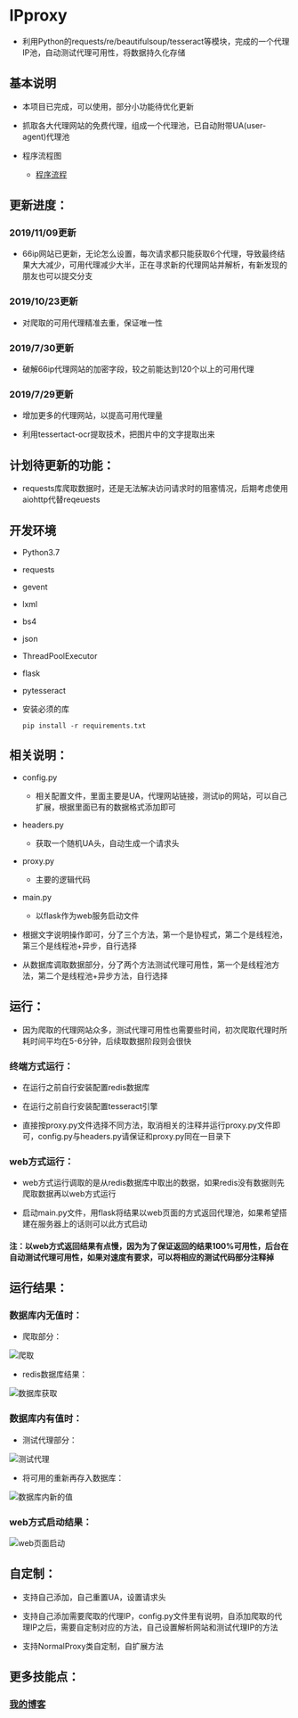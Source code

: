 # IPproxy

* 利用Python的requests/re/beautifulsoup/tesseract等模块，完成的一个代理IP池，自动测试代理可用性，将数据持久化存储


## 基本说明

* 本项目已完成，可以使用，部分小功能待优化更新

* 抓取各大代理网站的免费代理，组成一个代理池，已自动附带UA(user-agent)代理池

* 程序流程图
	+ [程序流程](http://naotu.baidu.com/file/b754a429094727b85240df587d005a3c?token=fd57d469e8309269)

## 更新进度：

### 2019/11/09更新

* 66ip网站已更新，无论怎么设置，每次请求都只能获取6个代理，导致最终结果大大减少，可用代理减少大半，正在寻求新的代理网站并解析，有新发现的朋友也可以提交分支

### 2019/10/23更新

* 对爬取的可用代理精准去重，保证唯一性

### 2019/7/30更新

* 破解66ip代理网站的加密字段，较之前能达到120个以上的可用代理


### 2019/7/29更新

* 增加更多的代理网站，以提高可用代理量

* 利用tessertact-ocr提取技术，把图片中的文字提取出来

## 计划待更新的功能：


* requests库爬取数据时，还是无法解决访问请求时的阻塞情况，后期考虑使用aiohttp代替reqeuests



## 开发环境

* Python3.7
* requests
* gevent
* lxml
* bs4
* json
* ThreadPoolExecutor
* flask
* pytesseract

* 安装必须的库

    ``pip install -r requirements.txt ``
    
## 相关说明：

* config.py
	+ 相关配置文件，里面主要是UA，代理网站链接，测试ip的网站，可以自己扩展，根据里面已有的数据格式添加即可
* headers.py
	+ 获取一个随机UA头，自动生成一个请求头
* proxy.py 
	+ 主要的逻辑代码
* main.py
    + 以flask作为web服务启动文件

* 根据文字说明操作即可，分了三个方法，第一个是协程式，第二个是线程池，第三个是线程池+异步，自行选择

* 从数据库调取数据部分，分了两个方法测试代理可用性，第一个是线程池方法，第二个是线程池+异步方法，自行选择

## 运行：

* 因为爬取的代理网站众多，测试代理可用性也需要些时间，初次爬取代理时所耗时间平均在5-6分钟，后续取数据阶段则会很快

### 终端方式运行：

* 在运行之前自行安装配置redis数据库

* 在运行之前自行安装配置tesseract引擎

* 直接按proxy.py文件选择不同方法，取消相关的注释并运行proxy.py文件即可，config.py与headers.py请保证和proxy.py同在一目录下

### web方式运行：

* web方式运行调取的是从redis数据库中取出的数据，如果redis没有数据则先爬取数据再以web方式运行

* 启动main.py文件，用flask将结果以web页面的方式返回代理池，如果希望搭建在服务器上的话则可以此方式启动


#### 注：以web方式返回结果有点慢，因为为了保证返回的结果100%可用性，后台在自动测试代理可用性，如果对速度有要求，可以将相应的测试代码部分注释掉


## 运行结果：

### 数据库内无值时：

* 爬取部分：

![爬取](https://raw.githubusercontent.com/Eeyhan/pictures/master/proxy5.png)


* redis数据库结果：

![数据库获取](https://raw.githubusercontent.com/Eeyhan/pictures/master/redis.png)


### 数据库内有值时：

* 测试代理部分：

![测试代理](https://raw.githubusercontent.com/Eeyhan/pictures/master/proxy3.png)

* 将可用的重新再存入数据库：

![数据库内新的值](https://raw.githubusercontent.com/Eeyhan/pictures/master/proxy4.png)


### web方式启动结果：

![web页面启动](https://raw.githubusercontent.com/Eeyhan/pictures/master/flask.png)


## 自定制：

* 支持自己添加，自己重置UA，设置请求头

* 支持自己添加需要爬取的代理IP，config.py文件里有说明，自添加爬取的代理IP之后，需要自定制对应的方法，自己设置解析网站和测试代理IP的方法

* 支持NormalProxy类自定制，自扩展方法


## 更多技能点：

### [我的博客](https://www.cnblogs.com/Eeyhan '博客')